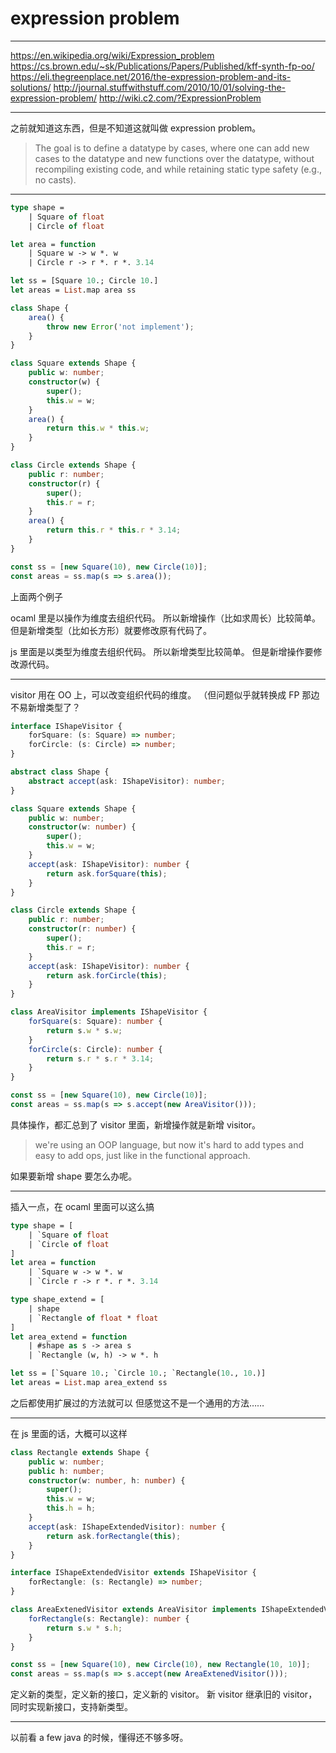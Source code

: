 # expression problem

---

https://en.wikipedia.org/wiki/Expression_problem
https://cs.brown.edu/~sk/Publications/Papers/Published/kff-synth-fp-oo/
https://eli.thegreenplace.net/2016/the-expression-problem-and-its-solutions/
http://journal.stuffwithstuff.com/2010/10/01/solving-the-expression-problem/
http://wiki.c2.com/?ExpressionProblem

---

之前就知道这东西，但是不知道这就叫做 expression problem。

> The goal is to define a datatype by cases, where one can add new cases to the
> datatype and new functions over the datatype, without recompiling existing
> code, and while retaining static type safety (e.g., no casts).

---

```ocaml
type shape =
    | Square of float
    | Circle of float

let area = function
    | Square w -> w *. w
    | Circle r -> r *. r *. 3.14

let ss = [Square 10.; Circle 10.]
let areas = List.map area ss
```

```typescript
class Shape {
    area() {
        throw new Error('not implement');
    }
}

class Square extends Shape {
    public w: number;
    constructor(w) {
        super();
        this.w = w;
    }
    area() {
        return this.w * this.w;
    }
}

class Circle extends Shape {
    public r: number;
    constructor(r) {
        super();
        this.r = r;
    }
    area() {
        return this.r * this.r * 3.14;
    }
}

const ss = [new Square(10), new Circle(10)];
const areas = ss.map(s => s.area());
```

上面两个例子

ocaml 里是以操作为维度去组织代码。
所以新增操作（比如求周长）比较简单。
但是新增类型（比如长方形）就要修改原有代码了。

js 里面是以类型为维度去组织代码。
所以新增类型比较简单。
但是新增操作要修改源代码。

---

visitor 用在 OO 上，可以改变组织代码的维度。
（但问题似乎就转换成 FP 那边不易新增类型了？

```typescript
interface IShapeVisitor {
    forSquare: (s: Square) => number;
    forCircle: (s: Circle) => number;
}

abstract class Shape {
    abstract accept(ask: IShapeVisitor): number;
}

class Square extends Shape {
    public w: number;
    constructor(w: number) {
        super();
        this.w = w;
    }
    accept(ask: IShapeVisitor): number {
        return ask.forSquare(this);
    }
}

class Circle extends Shape {
    public r: number;
    constructor(r: number) {
        super();
        this.r = r;
    }
    accept(ask: IShapeVisitor): number {
        return ask.forCircle(this);
    }
}

class AreaVisitor implements IShapeVisitor {
    forSquare(s: Square): number {
        return s.w * s.w;
    }
    forCircle(s: Circle): number {
        return s.r * s.r * 3.14;
    }
}

const ss = [new Square(10), new Circle(10)];
const areas = ss.map(s => s.accept(new AreaVisitor()));
```

具体操作，都汇总到了 visitor 里面，新增操作就是新增 visitor。

> we're using an OOP language, but now it's hard to add types and easy to add
> ops, just like in the functional approach.

如果要新增 shape 要怎么办呢。

---

插入一点，在 ocaml 里面可以这么搞

```ocaml
type shape = [
    | `Square of float
    | `Circle of float
]
let area = function
    | `Square w -> w *. w
    | `Circle r -> r *. r *. 3.14

type shape_extend = [
    | shape
    | `Rectangle of float * float
]
let area_extend = function
    | #shape as s -> area s
    | `Rectangle (w, h) -> w *. h

let ss = [`Square 10.; `Circle 10.; `Rectangle(10., 10.)]
let areas = List.map area_extend ss
```

之后都使用扩展过的方法就可以
但感觉这不是一个通用的方法……

---

在 js 里面的话，大概可以这样

```typescript
class Rectangle extends Shape {
    public w: number;
    public h: number;
    constructor(w: number, h: number) {
        super();
        this.w = w;
        this.h = h;
    }
    accept(ask: IShapeExtendedVisitor): number {
        return ask.forRectangle(this);
    }
}

interface IShapeExtendedVisitor extends IShapeVisitor {
    forRectangle: (s: Rectangle) => number;
}

class AreaExtenedVisitor extends AreaVisitor implements IShapeExtendedVisitor {
    forRectangle(s: Rectangle): number {
        return s.w * s.h;
    }
}

const ss = [new Square(10), new Circle(10), new Rectangle(10, 10)];
const areas = ss.map(s => s.accept(new AreaExtenedVisitor()));
```

定义新的类型，定义新的接口，定义新的 visitor。
新 visitor 继承旧的 visitor，同时实现新接口，支持新类型。

---

以前看 a few java 的时候，懂得还不够多呀。
